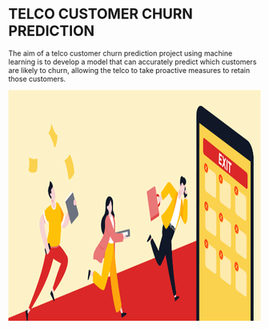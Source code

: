 # TELCO CUSTOMER CHURN PREDICTION

The aim of a telco customer churn prediction project using machine learning is to develop a model that can accurately predict which customers are likely to churn, allowing the telco to take proactive measures to retain those customers.

<img src="Images/200255925-e806c682-6d06-4cbb-ac65-a14604dc74e9.png" height="460" width="860" >

